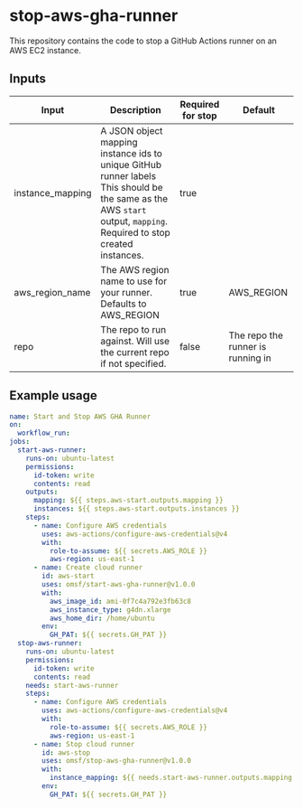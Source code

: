 # stop-aws-gha-runner
This repository contains the code to stop a GitHub Actions runner on an AWS EC2 instance.
## Inputs
| Input             | Description                                                                                                                                                         | Required for stop| Default |
|-------------------|-------------------------------------------------------------------------------------------------------------------------------------------------------------------- |----------------- |---------|
| instance_mapping  | A JSON object mapping instance ids to unique GitHub runner labels This should be the same as the AWS `start` output, `mapping`. Required to stop created instances. | true             |         |
| aws_region_name   | The AWS region name to use for your runner. Defaults to AWS_REGION                                                                                                  | true             | AWS_REGION |
| repo              | The repo to run against. Will use the current repo if not specified.                                                                                                | false            | The repo the runner is running in |
## Example usage
```yaml
name: Start and Stop AWS GHA Runner
on:
  workflow_run:
jobs:
  start-aws-runner:
    runs-on: ubuntu-latest
    permissions:
      id-token: write
      contents: read
    outputs:
      mapping: ${{ steps.aws-start.outputs.mapping }}
      instances: ${{ steps.aws-start.outputs.instances }}
    steps:
      - name: Configure AWS credentials
        uses: aws-actions/configure-aws-credentials@v4
        with:
          role-to-assume: ${{ secrets.AWS_ROLE }}
          aws-region: us-east-1
      - name: Create cloud runner
        id: aws-start
        uses: omsf/start-aws-gha-runner@v1.0.0
        with:
          aws_image_id: ami-0f7c4a792e3fb63c8
          aws_instance_type: g4dn.xlarge
          aws_home_dir: /home/ubuntu
        env:
          GH_PAT: ${{ secrets.GH_PAT }}
  stop-aws-runner:
    runs-on: ubuntu-latest
    permissions:
      id-token: write
      contents: read
    needs: start-aws-runner
    steps:
      - name: Configure AWS credentials
        uses: aws-actions/configure-aws-credentials@v4
        with:
          role-to-assume: ${{ secrets.AWS_ROLE }}
          aws-region: us-east-1
      - name: Stop cloud runner
        id: aws-stop
        uses: omsf/stop-aws-gha-runner@v1.0.0
        with:
          instance_mapping: ${{ needs.start-aws-runner.outputs.mapping }}
        env:
          GH_PAT: ${{ secrets.GH_PAT }}
```
